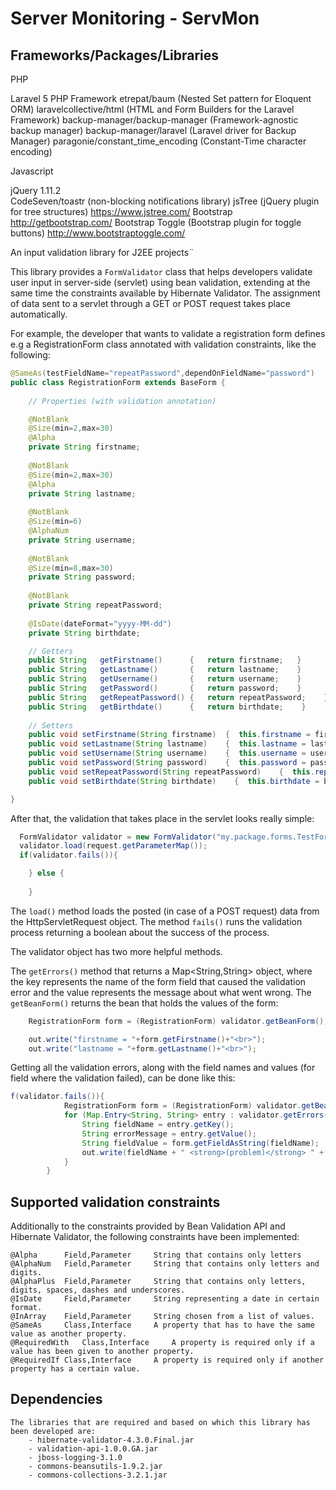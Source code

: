 # Server Monitoring - ServMon

## Frameworks/Packages/Libraries 

PHP

Laravel 5 PHP Framework
etrepat/baum  (Nested Set pattern for Eloquent ORM)
laravelcollective/html	(HTML and Form Builders for the Laravel Framework)
backup-manager/backup-manager (Framework-agnostic backup manager)
backup-manager/laravel  (Laravel driver for Backup Manager)
paragonie/constant_time_encoding  (Constant-Time character encoding)

Javascript

jQuery 1.11.2	  
CodeSeven/toastr  (non-blocking notifications library)
jsTree (jQuery plugin for tree structures)	https://www.jstree.com/
Bootstrap	http://getbootstrap.com/
Bootstrap Toggle (Bootstrap plugin for toggle buttons) 	http://www.bootstraptoggle.com/






An input validation library for J2EE projects¨

This library provides a ```FormValidator``` class that helps developers validate user input in server-side (servlet) using bean validation, extending at the same time the constraints available by Hibernate Validator. The assignment of data sent to a servlet through a GET or POST request takes place automatically.

For example, the developer that wants to validate a registration form defines e.g a RegistrationForm class annotated with validation constraints, like the following:

```java
@SameAs(testFieldName="repeatPassword",dependOnFieldName="password")
public class RegistrationForm extends BaseForm {
    
    // Properties (with validation annotation)

    @NotBlank
    @Size(min=2,max=30)
    @Alpha
    private String firstname;   
    
    @NotBlank
    @Size(min=2,max=30)
    @Alpha
    private String lastname;
    
    @NotBlank
    @Size(min=6)
    @AlphaNum
    private String username;
    
    @NotBlank
    @Size(min=8,max=30)
    private String password;
    
    @NotBlank
    private String repeatPassword;    
        
    @IsDate(dateFormat="yyyy-MM-dd")
    private String birthdate;

    // Getters
    public String   getFirstname()      {   return firstname;   }
    public String   getLastname()       {   return lastname;    }
    public String   getUsername()       {   return username;    }
    public String   getPassword()       {   return password;    }
    public String   getRepeatPassword() {   return repeatPassword;    }
    public String   getBirthdate()      {   return birthdate;    }
    
    // Setters
    public void setFirstname(String firstname)  {  this.firstname = firstname;  }    
    public void setLastname(String lastname)    {  this.lastname = lastname;    }  
    public void setUsername(String username)    {  this.username = username;    } 
    public void setPassword(String password)    {  this.password = password;    } 
    public void setRepeatPassword(String repeatPassword)    {  this.repeatPassword = repeatPassword;    } 
    public void setBirthdate(String birthdate)    {  this.birthdate = birthdate;    } 

}
```
After that, the validation that takes place in the servlet looks really simple:

```java
  FormValidator validator = new FormValidator("my.package.forms.TestForm");  
  validator.load(request.getParameterMap());
  if(validator.fails()){

	} else {
		
	}    
```

The ```load()``` method loads the posted (in case of a POST request) data from the HttpServletRequest object.
The method ```fails()``` runs the validation process returning a boolean about the success of the process. 

The validator object has two more helpful methods. 

The ```getErrors()``` method that returns a Map<String,String> object, where the key represents the name of the form field that caused the  validation error and the value represents the message about what went wrong. 
The ```getBeanForm()``` returns the bean that holds the values of the form:

```java
	RegistrationForm form = (RegistrationForm) validator.getBeanForm();

	out.write("firstname = "+form.getFirstname()+"<br>");
	out.write("lastname = "+form.getLastname()+"<br>");
```

Getting all the validation errors, along with the field names and values (for field where the validation failed), can be done like this:

```java
f(validator.fails()){
            RegistrationForm form = (RegistrationForm) validator.getBeanForm();
            for (Map.Entry<String, String> entry : validator.getErrors().entrySet()) {
                String fieldName = entry.getKey();
                String errorMessage = entry.getValue();
                String fieldValue = form.getFieldAsString(fieldName);
                out.write(fieldName + " <strong>(problem)</strong> " + errorMessage + " <strong>(old value)</strong> "+fieldValue+"<br>");
            }
        }
```

## Supported validation constraints

Additionally to the constraints provided by Bean Validation API and Hibernate Validator, the following constraints have been implemented:
```
@Alpha		Field,Parameter		String that contains only letters 
@AlphaNum	Field,Parameter		String that contains only letters and digits.
@AlphaPlus	Field,Parameter		String that contains only letters, digits, spaces, dashes and underscores.
@IsDate		Field,Parameter		String representing a date in certain format.
@InArray	Field,Parameter		String chosen from a list of values.
@SameAs		Class,Interface		A property that has to have the same value as another property.
@RequiredWith	Class,Interface		A property is required only if a value has been given to another property.
@RequiredIf	Class,Interface 	A property is required only if another property has a certain value.
```

## Dependencies
```
The libraries that are required and based on which this library has been developed are:
	- hibernate-validator-4.3.0.Final.jar
	- validation-api-1.0.0.GA.jar
	- jboss-logging-3.1.0
	- commons-beansutils-1.9.2.jar
	- commons-collections-3.2.1.jar
```




